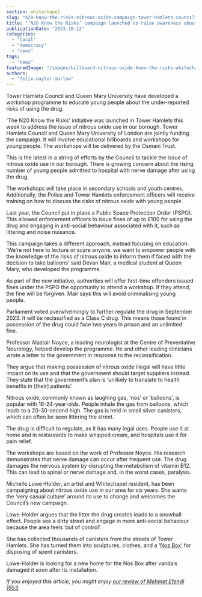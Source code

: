```yaml
---
section: whitechapel
slug: "n20-know-the-risks-nitrous-oxide-campaign-tower-hamlets-council"
title: "‘N2O Know the Risks’ campaign launched to raise awareness about the health risks of Nitrous Oxide"
publicationDate: "2023-10-12"
categories: 
  - "local"
  - "democracy"
  - "news"
tags: 
  - "news"
featuredImage: "/images/billboard-nitrous-oxide-know-the-risks-whitechapel-tower-hamelts-council-1.jpeg"
authors: 
  - "felix-naylor-marlow"
---
```


Tower Hamlets Council and Queen Mary University have developed a workshop programme to educate young people about the under-reported risks of using the drug.

'The N20 Know the Risks' initiative was launched in Tower Hamlets this week to address the issue of nitrous oxide use in our borough. Tower Hamlets Council and Queen Mary University of London are jointly funding the campaign. It will involve educational billboards and workshops for young people. The workshops will be delivered by the Osmani Trust.

This is the latest in a string of efforts by the Council to tackle the issue of nitrous oxide use in our borough. There is growing concern about the rising number of young people admitted to hospital with nerve damage after using the drug.

The workshops will take place in secondary schools and youth centres. Additionally, the Police and Tower Hamlets enforcement officers will receive training on how to discuss the risks of nitrous oxide with young people.

Last year, the Council put in place a Public Space Protection Order (PSPO). This allowed enforcement officers to issue fines of up to £100 for using the drug and engaging in anti-social behaviour associated with it, such as littering and noise nuisance. 

This campaign takes a different approach, instead focusing on education. ‘We’re not here to lecture or scare anyone, we want to empower people with the knowledge of the risks of nitrous oxide to inform them if faced with the decision to take balloons’ said Devan Mair, a medical student at Queen Mary, who developed the programme.

As part of the new initiative, authorities will offer first-time offenders issued fines under the PSPO the opportunity to attend a workshop. If they attend, the fine will be forgiven. Mair says this will avoid criminalising young people. 

Parliament voted overwhelmingly to further regulate the drug in September 2023. It will be reclassified as a Class C drug. This means those found in possession of the drug could face two years in prison and an unlimited fine. 

Professor Alastair Noyce, a leading neurologist at the Centre of Preventative Neurology, helped develop the programme. He and other leading clinicians wrote a letter to the government in response to the reclassification.

They argue that making possession of nitrous oxide illegal will have little impact on its use and that the government should target suppliers instead. They state that the government’s plan is ‘unlikely to translate to health benefits in \[their\] patients’.

Nitrous oxide, commonly known as laughing gas, ‘nos’ or ‘balloons’, is popular with 16-24-year-olds. People inhale the gas from balloons, which leads to a 20-30-second high. The gas is held in small silver canisters, which can often be seen littering the street.

The drug is difficult to regulate, as it has many legal uses. People use it at home and in restaurants to make whipped cream, and hospitals use it for pain relief.

The workshops are based on the work of Professor Noyce. His research demonstrates that nerve damage can occur after frequent use. The drug damages the nervous system by disrupting the metabolism of vitamin B12. This can lead to spinal or nerve damage and, in the worst cases, paralysis. 

Michelle Lowe-Holder, an artist and Whitechapel resident, has been campaigning about nitrous oxide use in our area for six years. She wants the ‘very casual culture’ around its use to change and welcomes the Council’s new campaign.

Lowe-Holder argues that the litter the drug creates leads to a snowball effect. People see a dirty street and engage in more anti-social behaviour because the area feels ‘out of control’. 

She has collected thousands of canisters from the streets of Tower Hamlets. She has turned them into sculptures, clothes, and a '[Nos Box'](https://www.tossyournos.com) for disposing of spent canisters.

Lowe-Holder is looking for a new home for the Nos Box after vandals damaged it soon after its installation.

_If you enjoyed this article, you might enjoy [our review of Mehmet Efendi 1953](https://whitechapellondon.co.uk/mehmet-efendi-1953-turkish-tea-cake-baklava-shop-aldgate/)_.
